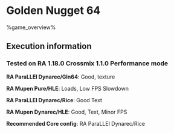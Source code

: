 # Golden Nugget 64 

%game_overview%

## Execution information

### Tested on RA 1.18.0 Crossmix 1.1.0 Performance mode

**RA ParaLLEl Dynarec/Gln64**: Good, texture

**RA Mupen Pure/HLE**: Loads, Low FPS Slowdown

**RA ParaLLEl Dynarec/Rice**: Good Text

**RA Mupen Dynarec/HLE**: Good, Text, Minor FPS

**Recommended Core config**: RA ParaLLEl Dynarec/Rice
